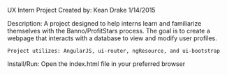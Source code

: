 UX Intern Project
Created by: Kean Drake
1/14/2015

Description:
	A project designed to help interns learn and familiarize themselves with the Banno/ProfitStars process. The goal is to create a webpage that interacts with a database to view and modify user profiles. 

	Project utilizes: AngularJS, ui-router, ngResource, and ui-bootstrap


Install/Run:
	Open the index.html file in your preferred browser
